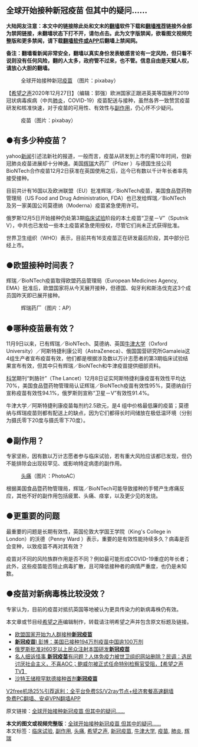  <h2>全球开始接种新冠疫苗 但其中的疑问......</h2> <p class="notice"><b>大陆网友注意：本文中的链接除此处和文末的<a href="https://github.com/bannedbook/fanqiang" >翻墙</a>软件下载和<a href="https://github.com/killgcd/justmysocks/blob/master/README.md">翻墙推荐</a>链接外全部为禁网链接，未翻墙状态下打不开，请勿点击。此为文字版禁闻，欲看图文视频完整版和更多禁闻，请下载<a href="https://github.com/bannedbook/fanqiang">翻墙软件或APP</a>后翻墙上禁闻网。</p><p>备注：翻墙看新闻非常安全，翻墙以真实身份发表敏感言论有一定风险，但只看不说则没有任何风险，翻的人太多，政府管不过来，也不管。信息自由是天赋人权，请放心大胆的翻墙。</b></p>  <div class="entry"> <figure><figcaption>全球开始接种新冠<a href="https://www.bannedbook.org/bnews/tag/%e7%96%ab%e8%8b%97/" class="st_tag internal_tag" rel="tag" title="标签 疫苗 下的日志">疫苗</a>  （图片：pixabay）</figcaption></figure> <p>【<span class='wp_keywordlink_affiliate'><a href="https://www.soundofhope.org" title="希望之声" target="_blank">希望之声</a></span>2020年12月27日】（编辑：郭强）欧洲国家正跟进英美等国展开2019冠状病毒疾病（中共<a href="https://www.bannedbook.org/bnews/tag/%e8%82%ba%e7%82%8e/" class="st_tag internal_tag" rel="tag" title="标签 肺炎 下的日志">肺炎</a>，COVID-19）疫苗配送与接种，虽然各界一致赞赏疫苗研发和核准快速，对于疫苗的可用性、有效性与<a href="https://www.bannedbook.org/bnews/tag/%E5%89%AF%E4%BD%9C%E7%94%A8/" class="st_tag internal_tag" rel="tag" title="标签 副作用 下的日志">副作用</a>，仍心怀不少疑问。</p> <figure><figcaption>疫苗（图片：pixabay）</figcaption></figure> <h2>●有多少种疫苗？</h2> <p>yahoo<span class='wp_keywordlink_affiliate'><a href="https://www.bannedbook.org/" title="新闻">新闻</a></span>引述法新社的报道，一般而言，疫苗从研发到上市约需10年时间，但新冠肺炎疫苗进展却十分神速。美国<a href="https://www.bannedbook.org/bnews/tag/%e8%be%89%e7%91%9e/" class="st_tag internal_tag" rel="tag" title="标签 辉瑞 下的日志">辉瑞</a>大药厂（Pfizer ）与德国生技公司BioNTech合作疫苗12月2日获准在英国使用之后，迄今已有数以千计年长者率先接受接种。</p> <p>目前共计有16国以及欧洲联盟（EU）批准辉瑞／BioNTech疫苗，美国食品暨药物管理局（US Food and Drug Administration, FDA）也已发给辉瑞／BioNTech 及另一家美国公司莫德纳（Moderna）疫苗紧急使用许可。</p> <p>俄罗斯12月5日开始接种仍处第3期<a href="https://www.bannedbook.org/bnews/tag/%E4%B8%B4%E5%BA%8A%E8%AF%95%E9%AA%8C/" class="st_tag internal_tag" rel="tag" title="标签 临床试验 下的日志">临床试验</a>阶段的本土疫苗“卫星－V”（Sputnik V），中共也已发给一些本土疫苗紧急使用授权，尽管它们尚未正式获得批准。</p>  <p>世界卫生组织（WHO）表示，目前共有16支疫苗正在研发最后阶段，其中部分已经上市。</p> <h2>●欧盟接种时间表？</h2> <p>辉瑞／BioNTech疫苗取得欧盟药品管理局（European Medicines Agency, EMA）批准后，欧盟国家将从今天展开接种，但德国、匈牙利和斯洛伐克这3个成员国昨天即已展开接种。</p> <figure><figcaption>辉瑞药厂（图片：AP）</figcaption></figure> <h2>●哪种疫苗最有效？</h2> <p>11月9日以来，已有辉瑞／BioNTech、莫德纳、英国<a href="https://www.bannedbook.org/bnews/tag/%e7%89%9b%e6%b4%a5%e5%a4%a7%e5%ad%a6/" class="st_tag internal_tag" rel="tag" title="标签 牛津大学 下的日志">牛津大学</a>（Oxford University）／阿斯特捷利康公司（AstraZeneca）、俄国国营研究所Gamaleia这4组生产者宣布疫苗有效，他们都是根据涉及数以万计志愿者的第3期临床试验结果宣布有效，但其中只有辉瑞／BioNTech和牛津疫苗提供细部资料。</p> <p><span class='wp_keywordlink'><a href="https://www.bannedbook.org/forum11/topic309.html" title="禁片：“科学”的棍子" target="_blank">科学</a></span>期刊“刺胳针”（The Lancet）12月8日证实阿斯特捷利康疫苗有效性平均达70%，美国食品暨药物管理局认证辉瑞／BioNTech疫苗有效性95%，莫德纳自行宣称疫苗有效性94.1%，俄罗斯则宣称“卫星－V”有效性91.4%。</p>  <p>牛津大学／阿斯特捷利康疫苗每剂约2.5欧元，是4 组中价格最低廉的疫苗；莫德纳与辉瑞疫苗则都有配送上的缺点，因为它们都得长时间储放在极低温环境（分别为摄氏零下20度与摄氏零下70度）。</p> <h2>●副作用？</h2> <p>专家坚称，因有数以万计志愿者参与临床试验，若有重大风险应该都已发现，但仍不能排除会出现较罕见、或影响特定病患的副作用。</p> <figure><figcaption><a href="https://www.bannedbook.org/bnews/tag/%e5%a4%b4%e7%97%9b/" class="st_tag internal_tag" rel="tag" title="标签 头痛 下的日志">头痛</a>（图片：PhotoAC）</figcaption></figure> <p>根据美国食品暨药物管理局，辉瑞／BioNTech可能导致接种的手臂产生疼痛反应，其他不好的副作用包括疲累、头痛、痉挛，以及更少见的发烧。</p> <h2>●更重要的问题</h2> <p>最重要的问题是长期有效性，英国伦敦大学国王学院（King&#x27;s College in London）的沃德（Penny Ward ）表示，重要的是有效性能持续多久？病毒是否会变种，以致疫苗不再对其有效？</p>  <p>疫苗对不同的风险族群作用是否不同？例如最可能形成COVID-19重症的年长者；此外，这些疫苗能否阻止病毒扩散，且可降低接种者的病情严重度，也仍是未知数。</p> <h2>●疫苗对新病毒株比较没效？</h2> <p>专家认为，目前的疫苗对抵抗英国等地被认为更具传染力的新病毒株仍有效。</p> <p>本文章或节目经<a href="https://www.bannedbook.org/bnews/tag/%e5%b8%8c%e6%9c%9b%e4%b9%8b%e5%a3%b0/" class="st_tag internal_tag" rel="tag" title="标签 希望之声 下的日志">希望之声</a>编辑制作，转载请注明希望之声并包含原文标题及链接。</p> <ul class='op-related-articles' title='相关阅读'> <li><a href='https://www.bannedbook.org/bnews/worldnews/20201227/1456084.html' target='_blank'>欧盟国家开始为人群接种<b>新冠疫苗</b></a></li> <li><a href='https://www.bannedbook.org/bnews/baitai/20201227/1456063.html' target='_blank'><b>新冠疫苗</b>l 彭博：美国已接种194万剂疫苗中国逾100万剂</a></li> <li><a href='https://www.bannedbook.org/bnews/baitai/20201227/1455952.html' target='_blank'>俄罗斯批准对60岁以上民众注射本国研发<b>新冠疫苗</b></a></li> <li><a href='https://www.bannedbook.org/bnews/cbnews/20201227/1455678.html' target='_blank'>名人细诉怪事 <b>新冠疫苗</b>有问题？人体免疫力被世卫组织网站删除？民调：选民讨厌社会主义，不喜AOC；鲍威尔被正式任命特别检察官受阻，【希望之声TV】</a></li> <li><a href='https://www.bannedbook.org/bnews/baitai/20201226/1455323.html' target='_blank'>沙特王储穆罕默德接种首剂<b>新冠疫苗</b></a></li> </ul> <p class="texttj"> <a href="https://github.com/bannedbook/fanqiang/wiki/V2ray%E6%9C%BA%E5%9C%BA" target="_blank">V2free机场25%引荐返利：全平台免费SS/V2ray节点+经济套餐高速翻墙</a><br/> <a href="https://github.com/bannedbook/fanqiang/wiki/%E7%A6%81%E9%97%BB%E7%BD%91%E5%AE%89%E5%8D%93%E7%BF%BB%E5%A2%99%E6%96%B0%E9%97%BBAPP" target="_blank">免费PC翻墙、安卓VPN翻墙APP</a></p><p>原文链接：<a class="src_link"  href="https://www.soundofhope.org/post/457645" target="_blank">全球开始接种新冠疫苗 但其中的疑问&#8230;&#8230;</a></p> <a name='sharetosocial'></a>       <div><b>本文的图文或视频完整版</b>：<a href='https://www.bannedbook.org/bnews/comments/20201227/1456085.html'>全球开始接种新冠疫苗 但其中的疑问&#8230;&#8230;</a></div>  </div><!--END ENTRY--> <div class="postfooter"> <div>本文标签：<a href="https://www.bannedbook.org/bnews/tag/%E4%B8%B4%E5%BA%8A%E8%AF%95%E9%AA%8C/" rel="tag">临床试验</a>, <a href="https://www.bannedbook.org/bnews/tag/%E5%89%AF%E4%BD%9C%E7%94%A8/" rel="tag">副作用</a>, <a href="https://www.bannedbook.org/bnews/tag/%e5%a4%b4%e7%97%9b/" rel="tag">头痛</a>, <a href="https://www.bannedbook.org/bnews/tag/%e5%b8%8c%e6%9c%9b%e4%b9%8b%e5%a3%b0/" rel="tag">希望之声</a>, <a href="https://www.bannedbook.org/bnews/tag/%e6%96%b0%e5%86%a0%e7%96%ab%e8%8b%97/" rel="tag">新冠疫苗</a>, <a href="https://www.bannedbook.org/bnews/tag/%e7%89%9b%e6%b4%a5%e5%a4%a7%e5%ad%a6/" rel="tag">牛津大学</a>, <a href="https://www.bannedbook.org/bnews/tag/%e7%96%ab%e8%8b%97/" rel="tag">疫苗</a>, <a href="https://www.bannedbook.org/bnews/tag/%e8%82%ba%e7%82%8e/" rel="tag">肺炎</a>, <a href="https://www.bannedbook.org/bnews/tag/%e8%be%89%e7%91%9e/" rel="tag">辉瑞</a></div>  </div><!--END POSTFOOTER--> 